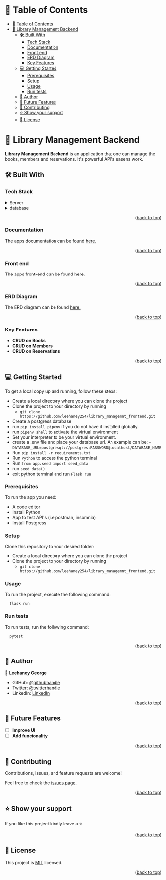 <!-- TABLE OF CONTENTS -->

# 📗 Table of Contents

- [📗 Table of Contents](#-table-of-contents)
- [📖 Library Management Backend ](#-library-management-backend-)
  - [🛠 Built With ](#-built-with-)
    - [Tech Stack ](#tech-stack-)
    - [Documentation ](#documentation-)
    - [Front end ](#front-end-)
    - [ERD Diagram ](#erd-diagram-)
    - [Key Features ](#key-features-)
  - [💻 Getting Started ](#-getting-started-)
    - [Prerequisites](#prerequisites)
    - [Setup](#setup)
    - [Usage](#usage)
    - [Run tests](#run-tests)
  - [👥 Author ](#-author-)
  - [🔭 Future Features ](#-future-features-)
  - [🤝 Contributing ](#-contributing-)
  - [⭐️ Show your support ](#️-show-your-support-)
  - [📝 License ](#-license-)

<!-- PROJECT DESCRIPTION -->

# 📖 Library Management Backend <a name="about-project"></a>

**Library Management Backend** is an application that one can manage the books, members and reservations. It's powerful API's easens work.

## 🛠 Built With <a name="built-with"></a>

### Tech Stack <a name="tech-stack"></a>

<details>
<summary>Server</summary>
  <ul>
    <li><a href="https://www.python.org/">Python</a></li>
    <li><a href="https://flask.palletsprojects.com/en/2.3.x/">Flask</a></li>
  </ul>
</details>
<details>
<summary>database</summary>
  <ul>
    <li><a href="https://www.postgresql.org/">Postgresql</a></li>
  </ul>
</details>

<p align="right">(<a href="#readme-top">back to top</a>)</p>

### Documentation <a name="Documentation"></a>

The apps documentation can be found [here.](https://documenter.getpostman.com/view/21501737/2s93zFXeQT)

<p align="right">(<a href="#readme-top">back to top</a>)</p>

### Front end <a name="Front end"></a>

The apps front-end can be found [here.](https://github.com/leehaney254/library_managemnt_frontend)

<p align="right">(<a href="#readme-top">back to top</a>)</p>

### ERD Diagram <a name="ERD Diagram"></a>

The ERD diagram can be found [here.](https://drawsql.app/teams/leehaneys-team/diagrams/library-management)

<p align="right">(<a href="#readme-top">back to top</a>)</p>
<!-- Features -->

### Key Features <a name="key-features"></a>

- **CRUD on Books**
- **CRUD on Members**
- **CRUD on Reservations**

<p align="right">(<a href="#readme-top">back to top</a>)</p>

<!-- GETTING STARTED -->

## 💻 Getting Started <a name="getting-started"></a>

To get a local copy up and running, follow these steps:

- Create a local directory where you can clone the project
- Clone the project to your directory by running
  - `git clone https://github.com/leehaney254/library_managemnt_frontend.git`
- Create a postgress database
- run `pip install pipenv` if you do not have it installed globally.
- run `pipenv shell` to activate the virtual environment
- Set your interpreter to be your virtual environment.
- create a .env file and place your database url. An example can be:
  -`DATABASE_URL=postgresql://postgres:PASSWORD@localhost/DATABASE_NAME`
- Run `pip install -r requirements.txt`
- Run `Python` to access the python terminal
- Run `from app.seed import seed_data`
- run `seed_data()`
- exit python terminal and run `Flask run`

### Prerequisites

To run the app you need:

- A code editor
- Install Python
- App to test API's (i.e postman, insomnia)
- Install Postgress

### Setup

Clone this repository to your desired folder:

- Create a local directory where you can clone the project
- Clone the project to your directory by running
  - `git clone https://github.com/leehaney254/library_managemnt_frontend.git`

### Usage

To run the project, execute the following command:

```sh
  flask run
```

### Run tests

To run tests, run the following command:

```sh
  pytest
```

<p align="right">(<a href="#readme-top">back to top</a>)</p>

## 👥 Author <a name="authors"></a>

👤 **Leehaney George**

- GitHub: [@githubhandle](https://github.com/leehaney254)
- Twitter: [@twitterhandle](https://twitter.com/Lee06785586)
- LinkedIn: [LinkedIn](https://www.linkedin.com/in/leehaney-george-0a4a51178/)

<p align="right">(<a href="#readme-top">back to top</a>)</p>

<!-- FUTURE FEATURES -->

## 🔭 Future Features <a name="future-features"></a>

- [ ] **Improve UI**
- [ ] **Add funcionality**

<p align="right">(<a href="#readme-top">back to top</a>)</p>

<!-- CONTRIBUTING -->

## 🤝 Contributing <a name="contributing"></a>

Contributions, issues, and feature requests are welcome!

Feel free to check the [issues page](../../issues/).

<p align="right">(<a href="#readme-top">back to top</a>)</p>

<!-- SUPPORT -->

## ⭐️ Show your support <a name="support"></a>

If you like this project kindly leave a ⭐

<p align="right">(<a href="#readme-top">back to top</a>)</p>

<!-- LICENSE -->

## 📝 License <a name="license"></a>

This project is [MIT](./LICENSE) licensed.

<p align="right">(<a href="#readme-top">back to top</a>)</p>


